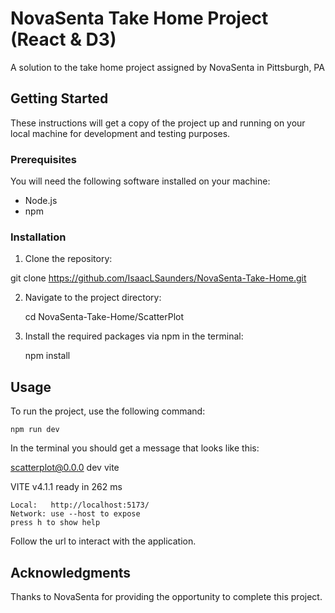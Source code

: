 # NovaSenta Take Home Project (React & D3)
A solution to the take home project assigned by NovaSenta in Pittsburgh, PA

## Getting Started
These instructions will get a copy of the project up and running on your local machine for development and testing purposes.

### Prerequisites
You will need the following software installed on your machine:
- Node.js
- npm

### Installation
1. Clone the repository:

git clone https://github.com/IsaacLSaunders/NovaSenta-Take-Home.git

2. Navigate to the project directory:

    cd NovaSenta-Take-Home/ScatterPlot

3. Install the required packages via npm in the terminal:

    npm install

## Usage
To run the project, use the following command:

    npm run dev

In the terminal you should get a message that looks like this:

   scatterplot@0.0.0 dev
   vite


  VITE v4.1.1  ready in 262 ms

    Local:   http://localhost:5173/
    Network: use --host to expose
    press h to show help
  
  
Follow the url to interact with the application. 



## Acknowledgments
Thanks to NovaSenta for providing the opportunity to complete this project.
